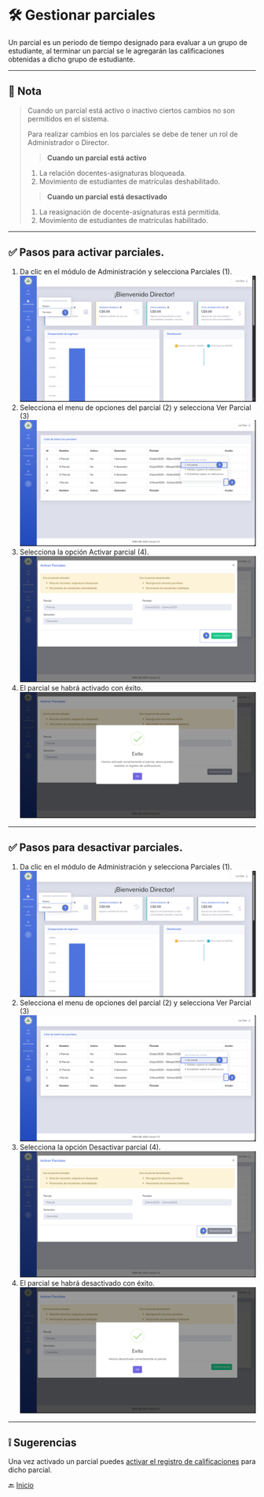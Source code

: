 # 🛠️ Gestionar parciales

Un parcial es un periodo de tiempo designado para evaluar a un grupo de estudiante,
al terminar un parcial se le agregarán las calificaciones obtenidas a dicho grupo de estudiante.

---

## 📝 Nota

> Cuando un parcial está activo o inactivo ciertos cambios no son permitidos en el sistema.
>
> Para realizar cambios en los parciales se debe de tener un rol de Administrador o Director.
>
> > **Cuando un parcial está activo**
> 1. La relación docentes-asignaturas bloqueada.
> 2. Movimiento de estudiantes de matrículas deshabilitado.
>
> > **Cuando un parcial está desactivado**
> 1. La reasignación de docente-asignaturas está permitida.
> 2. Movimiento de estudiantes de matrículas habilitado.
---

## ✅ Pasos para activar parciales.

1. Da clic en el módulo de Administración y selecciona Parciales (1).
   ![](../../assets/Gestionar%20parciales/1.png)
2. Selecciona el menu de opciones del parcial (2) y selecciona Ver Parcial (3)
   ![](../../assets/Gestionar%20parciales/2.png)
3. Selecciona la opción Activar parcial (4).
   ![](../../assets/Gestionar%20parciales/3.png)
4. El parcial se habrá activado con éxito.
   ![](../../assets/Gestionar%20parciales/4.png)
---

   <div style="page-break-after: always;"></div>

## ✅ Pasos para desactivar parciales.

1. Da clic en el módulo de Administración y selecciona Parciales (1).
   ![](../../assets/Gestionar%20parciales/1.png)
2. Selecciona el menu de opciones del parcial (2) y selecciona Ver Parcial (3)
   ![](../../assets/Gestionar%20parciales/2.png)
3. Selecciona la opción Desactivar parcial (4).
   ![](../../assets/Gestionar%20parciales/5.png)
4. El parcial se habrá desactivado con éxito.
   ![](../../assets/Gestionar%20parciales/6.png)
---

## ❕ Sugerencias

Una vez activado un parcial puedes [activar el registro de calificaciones](../administracion/Gestionar%20registro%20de%20calificaciones.md) para dicho parcial.

🔙 [Inicio](../../Index.md)


